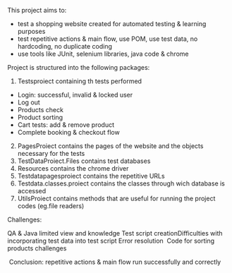 This project aims to:
- test a shopping website created for automated  testing & learning purposes
- test repetitive actions & main flow, use POM, use test data, no hardcoding, no duplicate coding
- use tools like JUnit, selenium libraries, java code & chrome

Project is structured into the following packages:
1. Testsproiect containing th tests performed 

- Login: successful, invalid & locked user​
- Log out​
- Products check​
- Product sorting​
- Cart tests: add & remove product​
- Complete booking & checkout flow

2. PagesProiect contains the pages of the website and the objects necessary for the tests
3. TestDataProiect.Files contains test databases
4. Resources contains the chrome driver
5. Testdatapagesproiect contains the repetitive URLs
6. Testdata.classes.proiect contains the classes through wich database is accessed
7. UtilsProiect contains methods that are useful for  running the project codes (eg.file readers)

Challenges:

QA & Java limited view and knowledge
Test script creation​
Difficulties with incorporating test data into test script​
Error resolution ​
Code for sorting products challenges​

​
Conclusion:  repetitive actions & main flow run successfully and correctly​

​
